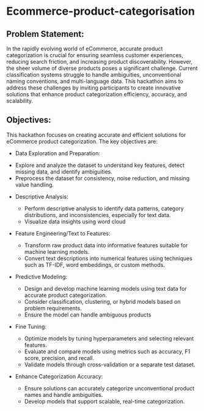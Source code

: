 # Ecommerce-product-categorisation
## Problem Statement: 
In the rapidly evolving world of eCommerce, accurate product categorization is crucial for ensuring seamless customer experiences, reducing search friction, and increasing product discoverability. However, the sheer volume of diverse products poses a significant challenge. Current classification systems struggle to handle ambiguities, unconventional naming conventions, and multi-language data. This hackathon aims to address these challenges by inviting participants to create innovative solutions that enhance product categorization efficiency, accuracy, and scalability.


## Objectives:
This hackathon focuses on creating accurate and efficient solutions for eCommerce product categorization. The key objectives are:

*  Data Exploration and Preparation:
  - Explore and analyze the dataset to understand key features, detect missing data, and identify ambiguities.
  - Preprocess the dataset for consistency, noise reduction, and missing value handling.

*  Descriptive Analysis:
   - Perform descriptive analysis to identify data patterns, category distributions, and inconsistencies, especially for text data.
   - Visualize data insights using word cloud

*  Feature Engineering/Text to Features:
   - Transform raw product data into informative features suitable for machine learning models.
   - Convert text descriptions into numerical features using techniques such as TF-IDF, word embeddings, or custom methods.

*  Predictive Modeling:
   - Design and develop machine learning models using text data for accurate product categorization.
   - Consider classification, clustering, or hybrid models based on problem requirements.
   - Ensure the model can handle ambiguous products

*  Fine Tuning:
   - Optimize models by tuning hyperparameters and selecting relevant features.
   - Evaluate and compare models using metrics such as accuracy, F1 score, precision, and recall.
   - Validate models through cross-validation or a separate test dataset.
 
*  Enhance Categorization Accuracy:
   - Ensure solutions can accurately categorize unconventional product names and handle ambiguities.
   - Develop models that support scalable, real-time categorization.
